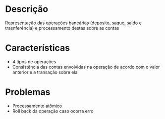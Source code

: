 # Descrição

Representação das operações bancárias \(deposito, saque, saldo e trasnferência\) e processamento destas sobre as contas

# Características

* 4 tipos de operações
* Consistência das contas envolvidas na operação de acordo com o valor anterior e a transação sobre ela

# Problemas

* Processamento atômico
* Roll back da operação caso ocorra erro



